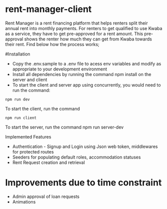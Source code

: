# rent-manager-client

Rent Manager is a rent financing platform that helps renters split their annual rent into monthly payments. For renters to get qualified to use Kwaba as a service, they have to get pre-approved for a rent amount. This pre-approval shows the renter how much they can get from Kwaba towards their rent. Find below how the process works;

#Installation
- Copy the .env.sample to a .env file to acess env variables and modify as appropriate to your development environment
- Install all dependencies by running the command npm install on the server and client
- To start the client and server app using concurrently, you would need to run the command:
```
npm run dev
```

To start the client, run the command
```
npm run client
```
To start the server, run the command 
npm run server-dev

Implemented Features
- Authentication - Signup and Login using Json web token, middlewares for protected routes
- Seeders for populating default roles, accommodation statuses
- Rent Request creation and retrieval
 
# Improvements due to time constraint
- Admin approval of loan requests
- Animations
